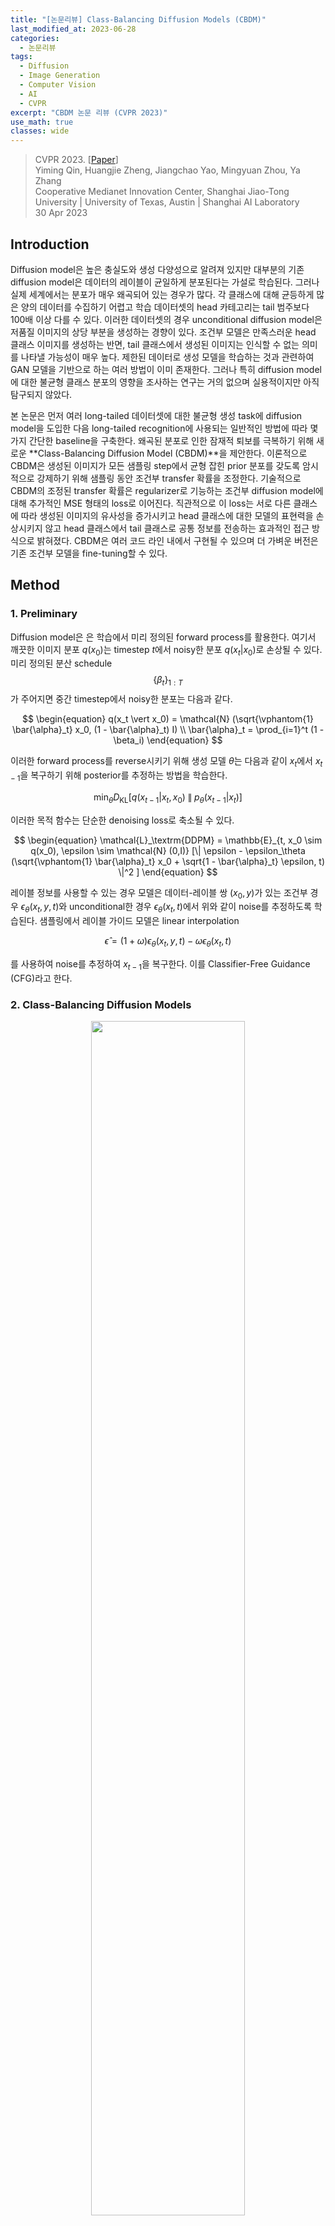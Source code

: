 ```yaml
---
title: "[논문리뷰] Class-Balancing Diffusion Models (CBDM)"
last_modified_at: 2023-06-28
categories:
  - 논문리뷰
tags:
  - Diffusion
  - Image Generation
  - Computer Vision
  - AI
  - CVPR
excerpt: "CBDM 논문 리뷰 (CVPR 2023)"
use_math: true
classes: wide
---
```


> CVPR 2023. [[Paper](https://arxiv.org/abs/2305.00562)]  
> Yiming Qin, Huangjie Zheng, Jiangchao Yao, Mingyuan Zhou, Ya Zhang  
> Cooperative Medianet Innovation Center, Shanghai Jiao-Tong University | University of Texas, Austin | Shanghai AI Laboratory  
> 30 Apr 2023  

## Introduction
Diffusion model은 높은 충실도와 생성 다양성으로 알려져 있지만 대부분의 기존 diffusion model은 데이터의 레이블이 균일하게 분포된다는 가설로 학습된다. 그러나 실제 세계에서는 분포가 매우 왜곡되어 있는 경우가 많다. 각 클래스에 대해 균등하게 많은 양의 데이터를 수집하기 어렵고 학습 데이터셋의 head 카테고리는 tail 범주보다 100배 이상 다를 수 있다. 이러한 데이터셋의 경우 unconditional diffusion model은 저품질 이미지의 상당 부분을 생성하는 경향이 있다. 조건부 모델은 만족스러운 head 클래스 이미지를 생성하는 반면, tail 클래스에서 생성된 이미지는 인식할 수 없는 의미를 나타낼 가능성이 매우 높다. 제한된 데이터로 생성 모델을 학습하는 것과 관련하여 GAN 모델을 기반으로 하는 여러 방법이 이미 존재한다. 그러나 특히 diffusion model에 대한 불균형 클래스 분포의 영향을 조사하는 연구는 거의 없으며 실용적이지만 아직 탐구되지 않았다. 

본 논문은 먼저 여러 long-tailed 데이터셋에 대한 불균형 생성 task에 diffusion model을 도입한 다음 long-tailed recognition에 사용되는 일반적인 방법에 따라 몇 가지 간단한 baseline을 구축한다. 왜곡된 분포로 인한 잠재적 퇴보를 극복하기 위해 새로운 **Class-Balancing Diffusion Model (CBDM)**을 제안한다. 이론적으로 CBDM은 생성된 이미지가 모든 샘플링 step에서 균형 잡힌 prior 분포를 갖도록 암시적으로 강제하기 위해 샘플링 동안 조건부 transfer 확률을 조정한다. 기술적으로 CBDM의 조정된 transfer 확률은 regularizer로 기능하는 조건부 diffusion model에 대해 추가적인 MSE 형태의 loss로 이어진다. 직관적으로 이 loss는 서로 다른 클래스에 따라 생성된 이미지의 유사성을 증가시키고 head 클래스에 대한 모델의 표현력을 손상시키지 않고 head 클래스에서 tail 클래스로 공통 정보를 전송하는 효과적인 접근 방식으로 밝혀졌다. CBDM은 여러 코드 라인 내에서 구현될 수 있으며 더 가벼운 버전은 기존 조건부 모델을 fine-tuning할 수 있다. 

## Method
### 1. Preliminary
Diffusion model은 은 학습에서 미리 정의된 forward process를 활용한다. 여기서 깨끗한 이미지 분포 $q(x_0)$는 timestep $t$에서 noisy한 분포 $q(x_t \vert x_0)$로 손상될 수 있다. 미리 정의된 분산 schedule $$\{\beta_t\}_{1:T}$$가 주어지면 중간 timestep에서 noisy한 분포는 다음과 같다.

$$
\begin{equation}
q(x_t \vert x_0) = \mathcal{N} (\sqrt{\vphantom{1} \bar{\alpha}_t} x_0, (1 - \bar{\alpha}_t) I) \\
\bar{\alpha}_t = \prod_{i=1}^t (1 - \beta_i)
\end{equation}
$$

이러한 forward process를 reverse시키기 위해 생성 모델 $\theta$는 다음과 같이 $x_t$에서 $x_{t-1}$을 복구하기 위해 posterior를 추정하는 방법을 학습한다.

$$
\begin{equation}
\min_\theta D_\textrm{KL} [q(x_{t-1} \vert x_t, x_0) \;\|\; p_\theta (x_{t-1} \vert x_t)]
\end{equation}
$$

이러한 목적 함수는 단순한 denoising loss로 축소될 수 있다.

$$
\begin{equation}
\mathcal{L}_\textrm{DDPM} = \mathbb{E}_{t, x_0 \sim q(x_0), \epsilon \sim \mathcal{N} (0,I)} [\| \epsilon - \epsilon_\theta (\sqrt{\vphantom{1} \bar{\alpha}_t} x_0 + \sqrt{1 - \bar{\alpha}_t} \epsilon, t) \|^2 ]
\end{equation}
$$

레이블 정보를 사용할 수 있는 경우 모델은 데이터-레이블 쌍 $(x_0, y)$가 있는 조건부 경우 $\epsilon_\theta (x_t, y, t)$와 unconditional한 경우 $\epsilon_\theta (x_t, t)$에서 위와 같이 noise를 추정하도록 학습된다. 샘플링에서 레이블 가이드 모델은 linear interpolation

$$
\begin{equation}
\hat{\epsilon} = (1 + \omega) \epsilon_\theta (x_t, y, t) - \omega \epsilon_\theta (x_t, t)
\end{equation}
$$

를 사용하여 noise를 추정하여 $x_{t−1}$을 복구한다. 이를 Classifier-Free Guidance (CFG)라고 한다. 

### 2. Class-Balancing Diffusion Models
<center><img src='{{"/assets/img/cbdm/cbdm-fig2.PNG" | relative_url}}' width="70%"></center>
<br>
현재 diffusion model은 데이터 분포가 클래스에서 균일하다고 가정하므로 학습 단계에서 샘플을 동등하게 취급한다. 그러나 이러한 학습 전략은 생성 품질의 저하로 이어진다. 

$q(x, y)$가 생성 모델에 의해 예측된 결합 분포 $p_\theta (x, y)$와 일치시켜야 하는 데이터 분포라고 가정하자. 밀도 비율 

$$
\begin{equation}
r = \frac{q(x, y)}{p_\theta (x, y)} = \frac{q(x \vert y)}{p_\theta (x \vert y)} \cdot \frac{q(y)}{p_\theta (y)}
\end{equation}
$$

로부터 $q(x, y)$와 $p_\theta (x, y)$의 차이를 분석한다. 실제 레이블 분포 $q(y)$가 일반적으로 균일하다고 가정되는 prior $p_\theta (y)$와 동일할 때 밀도 비율 $r$은 조건부 모델 $p_\theta (x \vert y)$를 학습하기 위해 조건부 항으로 감소된다. 그러나 이러한 가설이 위반되면 head 클래스의 경우 $q(y) / p_\theta (y)$가 더 큰 가중치를 가져 모델이 편향되고 tail 클래스가 손상되며 그 반대의 경우도 마찬가지이다. 

<center><img src='{{"/assets/img/cbdm/cbdm-fig1.PNG" | relative_url}}' width="50%"></center>
<br>
경험적으로 위 그림에 표시된 대로 tail 클래스에서 생성이 더 저하된다. 또한 head 클래스와 비교하여 DDPM은 tail 클래스 데이터 분포를 잘 캡처할 수 없으며 샘플링 프로세스 중에 mode가 제대로 다루어지지 않는다. 결과적으로 tail 클래스의 생성은 종종 품질과 다양성이 좋지 않다.

이 문제를 해결하기 위한 가장 직관적인 접근 방식은 클래스가 균형 잡힌 재샘플링을 통해 prior 레이블 분포를 조정하는 것이다. 그러나 이러한 급격한 조정은 쉽게 부정적인 개선으로 이어진다. Diffusion model의 step-by-step 샘플링 특성은 이 분포를 보다 부드럽게 조정할 수 있는 또 다른 측면을 제공한다. 클래스 분포와 prior 분포 사이에 차이가 있을 때 조건부 transition 확률 $p_\theta (x_{t−1} \vert x_t, y)$를 통해 학습 프로세스를 보정한다.

$p_\theta^\ast (x_{t−1} \vert x_t, y)$를 $q(y) / p_\theta (y)$가 올바르게 추정된 경우의 최적으로 학습된 것이라고 하고, $p_\theta (x_{t-1} \vert x_t, y)$를 클래스 불균형 케이스에서 학습된 것이라고 하자. 이러한 두 생성 분포 간의 관계는 다음과 같은 명제로 설명할 수 있다.

<br>
<hr style='border:2px solid black'>

**Proposition 1.** 클래스 불균형 데이터셋에서 $\theta$로 parameterize된 diffusion model을 학습할 때 조건부 reverse 분포 $p_\theta (x_{t-1} \vert x_t, y)$는 조정 스키마로 다음과 같이 수정할 수 있다.

$$
\begin{equation}
p_\theta^\ast (x_{t-1} \vert x_t, y) = p_\theta (x_{t-1} \vert x_t, y) \frac{p_\theta (x_{t-1})}{p_\theta^\ast (x_{t-1})} \frac{q^\ast (x_t)}{q(x_t)}
\end{equation}
$$

<hr style='border:2px solid black'>
<br>

위의 명제는 클래스 불균형 데이터셋에서 학습할 때 diffusion model이 모든 reverse step $t$에서 분포 조정 스키마를 적용하여 여전히 실제 데이터 분포에 접근할 수 있음을 보여준다. 그러나 이 스키마를 근사화하는 것은 모든 샘플링 step에서 실현 가능하지 않으므로 CBDM은 동일한 목적 함수를 달성하기 위해 학습 loss function에 이를 통합하여 model-free 부분

$$
\begin{equation}
\frac{q^\ast (x_t)}{q(x_t)}
\end{equation}
$$

를 제거한다. $p_\theta (x_{t−1})$와 $p_\theta^\ast (x_{t−1})$을 조건부 확률 $p_\theta^\ast (x_{t−1} \vert x_{t:T}, y)$의 기대값으로 더 분해하여 이 확률을 근사화하기 위한 상한을 Proposition 2에서 제시한다. 

<br>
<hr style='border:2px solid black'>

**Proposition 2.** 조정된 loss

$$
\begin{equation}
\mathcal{L}_\textrm{DM}^\ast = \sum_{t=1}^T \mathcal{L}_{t-1}^\ast
\end{equation}
$$

의 경우 timestep $t$에서 보정할 학습 목적 함수의 상한은 다음과 같이 도출할 수 있다.

$$
\begin{aligned}
\sum_{t \ge 1} \mathcal{L}_{t-1}^\ast =\;& \sum_{t \ge 1} D_\textrm{KL} [q(x_{t-1} \vert x_t, x_0) \;\|\; p_\theta^\ast (x_{t-1} \vert x_t, y)] \\
=\;& \sum_{t \ge 1} ( \underbrace{D_\textrm{KL} [q(x_{t-1} \vert x_t, x_0) \;\|\; p_\theta (x_{t-1} \vert x_t, y)]}_{\textrm{Diffusion model loss } \mathcal{L}_\textrm{DM}} \\
&+ \underbrace{ t \mathbb{E}_{y' \sim q_{\mathcal{Y}}^\ast } [ D_\textrm{KL} [ p_\theta (x_{t-1} \vert x_t) \;\|\; p_\theta (x_{t-1} \vert x_t, y') ]] }_{\textrm{Distribution adjustment loss } \mathcal{L}_r} )
\end{aligned}
$$

<hr style='border:2px solid black'>
<br>

위 명제의 상한은 두 부분으로 간주할 수 있다. 첫 번째 항 $$\mathcal{L}_\textrm{DM}$$은 일반 DDPM loss에 해당한다. 두 번째 loss $$\mathcal{L}_r$$은 정규화 항을로 분포를 조정하는 데 사용된다. 대략적으로 말하면 $$\mathcal{L}_r$$은 모델의 출력과 임의의 타겟 클래스 간의 유사성을 높인다. 따라서 head 클래스에 대한 overfitting의 위험을 줄이고 다른 클래스에서 얻은 지식을 통해 tail 클래스에 대한 생성 다양성을 확대한다. $$q_\mathcal{Y}^\ast$$가 데이터셋보다 tail이 짧을 때, 이 loss는 또한 학습 중에 선택될 과소 표현된 tail 샘플의 확률을 증가시킨다.

### 3. Training algorithm
CBDM의 상세한 학습 알고리즘은 Algorithm 1과 같다. 

<center><img src='{{"/assets/img/cbdm/cbdm-algo1.PNG" | relative_url}}' width="50%"></center>
<br>
알고리즘에서 분포 조정 loss $$\mathcal{L}_r$$을 Monte-Carlo 샘플을 사용하여 MSE로 줄인다. 여기서 $\mathcal{Y}$는 분포 $$q_\mathcal{Y}^\ast$$를 따르는 샘플 세트이고 $y$는 이미지 레이블을 나타낸다. CFG의 경우 조건을 삭제할 고정 확률 (보통 10%)이 있다 (즉, $y$ = None).

$$
\begin{equation}
\mathcal{L}_r (x_t, y, t) = \frac{1}{| \mathcal{Y} |} \sum_{y' \in \mathcal{Y}} [t \| \epsilon_\theta (x_t, y) - \epsilon_\theta (x_t, y') \|^2 ]
\end{equation}
$$

CBDM은 모델 아키텍처를 채택하고 학습 loss $$\mathcal{L}_\textrm{DM}$$을 조정하여 임의의 기존 조건부 diffusion model에 적용시킬 수 있다. 특히 정규화 가중치 $\tau$의 선택은 밀도 비율 

$$
\begin{equation}
\frac{p_\theta (x_t)}{p_\theta^\ast (x_t)}
\end{equation}
$$

의 선명도에 영향을 미친다. 또한 샘플링 세트 $\mathcal{Y}$의 선택은 CBDM의 또 다른 중요한 관점이며, 조정하려는 대상 분포에 따라 달라진다. 일반성을 잃지 않고 두 가지 경우에 대해 논의한다. 

1. 레이블 분포를 클래스 균형 레이블 분포로 조정할 수 있다. 여기에서 레이블을 샘플링하여 $$\mathcal{Y}^\textrm{bal}$$을 구성한다. 
2. 데이터 분포가 heavily longtailed인 경우, 안정된 학습을 위해 조정된 분포를 상대적으로 클래스 불균형이 적은 분포로 타겟팅할 수도 있다.

CBDM은 여러 메커니즘에서 두 경우 모두 잘 작동할 수 있다.

또한 이 loss로 naive하게 최적화하면 모델이 조건 $y$에 관계없이 동일한 결과를 출력하여 조건부 생성 성능을 저하시키는 일부 자명한 해로 모델이 붕괴될 수 있다. 따라서 이 문제를 방지하기 위해 stop-gradient 연산을 적용한다. CBDM의 최종 loss는 다음과 같다.

$$
\begin{aligned}
\mathcal{L}_\textrm{CBDM}^{\tau, \gamma, \mathcal{Y}} (x_t, y, t, \epsilon) &= \| \epsilon_\theta (x_t, y) - \epsilon \|^2 \\
&+ \frac{\tau t}{| \mathcal{Y} |} \sum_{y' \in \mathcal{Y}} (\| \epsilon_\theta (x_t, y) - \textrm{sg} (\epsilon_\theta (x_t, y')) \|^2 \\
&\quad \qquad \qquad + \gamma \| \textrm{sg} (\epsilon_\theta (x_t, y)) - \epsilon_\theta (x_t, y') \|^2 )
\end{aligned}
$$

여기서 $\textrm{sg}(\cdot)$는 stop-gradient 연산을 나타낸다. $\tau$와 $\gamma$는 각각 정규화 항과 commitment 항의 가중치이며, 기본 설정에서 $\gamma = 1/4$로 설정된다. $\vert \mathcal{Y} \vert$은 레이블 세트의 element 수를 나타낸다.

## Experimental results
- 데이터셋: CIFAR10LT, CIFAR100LT ($imb = 0.01$)
- 구현 디테일
  - DDPM: $\beta_1 = 10^{-4}$, $\beta_T = 0.02$, $T = 1000$
  - Optimizer: Adam
  - Leraning rate: $2 \times 10^{-4}$ (warmup 5000 epochs)

### 1. Main results
다음은 다양한 데이터셋에서의 CBDM의 성능이다.

<center><img src='{{"/assets/img/cbdm/cbdm-table1.PNG" | relative_url}}' width="85%"></center>
<br>
다음은 heavily tail-distributed 클래스와 mild tail-distributed 클래스에 대한 생성 결과를 DDPM과 비교한 것이다.

<center><img src='{{"/assets/img/cbdm/cbdm-fig3.PNG" | relative_url}}' width="60%"></center>

#### Case-by-case study
다음은 클래스별 FID를 DDPM과 비교한 그래프이다.

<center><img src='{{"/assets/img/cbdm/cbdm-fig4.PNG" | relative_url}}' width="45%"></center>

#### The choice of label set $\mathcal{Y}$
다음은 다양한 정규화 샘플링 세트 $\mathcal{Y}$에 대한 성능을 비교한 표이다.

<center><img src='{{"/assets/img/cbdm/cbdm-table2.PNG" | relative_url}}' width="48%"></center>

#### Enhancement of training classifiers on long-tailed data
다음은 다양한 학습 데이터에 대한 recognition 결과이다.

<center><img src='{{"/assets/img/cbdm/cbdm-table4.PNG" | relative_url}}' width="41%"></center>

#### Comparison with other benchmarks 
다음은 CIFAR에서 long-tailed SOTA들과 비교한 표이다.

<center><img src='{{"/assets/img/cbdm/cbdm-table3.PNG" | relative_url}}' width="45%"></center>

### 3. Ablations
#### Compatibility with different backbones
다음은 CIFAR100LT 데이터셋에서 다양한 backbone을 사용할 때의 결과를 비교한 표이다.

<center><img src='{{"/assets/img/cbdm/cbdm-table5.PNG" | relative_url}}' width="45%"></center>

#### CBDM with DDIM sampling
다음은 100 DDIM step으로 샘플링한 결과이다.

<center><img src='{{"/assets/img/cbdm/cbdm-table6.PNG" | relative_url}}' width="50%"></center>

#### Effects of hyperparameters
다음은 다양한 정규화 가중치 $\tau$에 대한 이미지 품질이다.

<center><img src='{{"/assets/img/cbdm/cbdm-fig5.PNG" | relative_url}}' width="63%"></center>

#### Guidance strength $\omega$
다음은 다양한 guidance 강도 $\omega$에 대한 이미지 품질이다.

<center><img src='{{"/assets/img/cbdm/cbdm-fig6.PNG" | relative_url}}' width="63%"></center>

#### Fidelity-diversity control
다음은 guidance 강도 $\omega$와 정규화 가중치 $\tau$에 의해 이미지의 충실도와 다양성을 제어한 결과이다. 

<center><img src='{{"/assets/img/cbdm/cbdm-fig7.PNG" | relative_url}}' width="60%"></center>